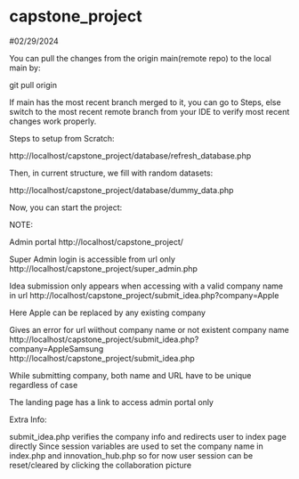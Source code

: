 # capstone_project

#02/29/2024

You can pull the changes from the origin main(remote repo) to the local main by:

git pull origin

If main has the most recent branch merged to it, you can go to Steps, else switch to the most recent remote branch from your IDE to verify most recent changes work properly.


Steps to setup from Scratch:

http://localhost/capstone_project/database/refresh_database.php

Then, in current structure, we fill with random datasets:

http://localhost/capstone_project/database/dummy_data.php 

Now, you can start the project:


NOTE:

Admin portal
http://localhost/capstone_project/

Super Admin login is accessible from url only
http://localhost/capstone_project/super_admin.php

Idea submission only appears when accessing with a valid company name in url
http://localhost/capstone_project/submit_idea.php?company=Apple

Here Apple can be replaced by any existing company

Gives an error for url wiithout company name or not existent company name
http://localhost/capstone_project/submit_idea.php?company=AppleSamsung
http://localhost/capstone_project/submit_idea.php

While submitting company, both name and URL have to be unique regardless of case

The landing page has a link to access admin portal only

Extra Info:

submit_idea.php verifies the company info and redirects user to index page directly
Since session variables are used to set the company name in index.php and innovation_hub.php so for now user session can be reset/cleared by clicking the collaboration picture




